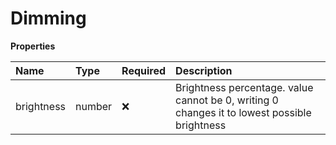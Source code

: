 # Dimming

**Properties**

| Name       | Type   | Required | Description                                                                                  |
| :--------- | :----- | :------- | :------------------------------------------------------------------------------------------- |
| brightness | number | ❌       | Brightness percentage. value cannot be 0, writing 0 changes it to lowest possible brightness |

<!-- This file was generated by liblab | https://liblab.com/ -->
